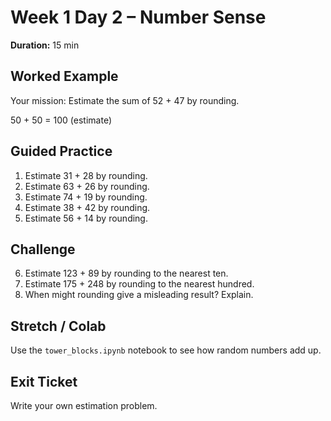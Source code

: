 # Week 1 Day 2 – Number Sense

**Duration:** 15 min

## Worked Example
Your mission: Estimate the sum of 52 + 47 by rounding.

50 + 50 = 100 (estimate)

## Guided Practice
1. Estimate 31 + 28 by rounding.
2. Estimate 63 + 26 by rounding.
3. Estimate 74 + 19 by rounding.
4. Estimate 38 + 42 by rounding.
5. Estimate 56 + 14 by rounding.

## Challenge
6. Estimate 123 + 89 by rounding to the nearest ten.
7. Estimate 175 + 248 by rounding to the nearest hundred.
8. When might rounding give a misleading result? Explain.

## Stretch / Colab
Use the `tower_blocks.ipynb` notebook to see how random numbers add up.

## Exit Ticket
Write your own estimation problem.
